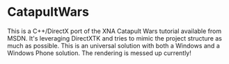 CatapultWars
============

This is a C++/DirectX port of the XNA Catapult Wars tutorial available from MSDN. It's leveraging DirectXTK and tries to mimic the project structure as much as possible.
This is an universal solution with both a Windows and a Windows Phone solution. The rendering is messed up currently!
